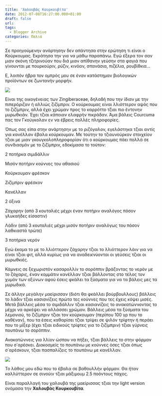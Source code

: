```yaml
---
title: 'Χαλουβάς Κουρκουβίτα'
date: 2012-07-08T16:27:00.000+01:00
draft: false
url: 
tags:
  - Blogger Archive
categories: Παλιά
---
```


  

Σε προηγούμενην ανάρτησην δεν απάντησα στην ερώτηση τι είναι ο Κούρκουμας. Εκράτησα την για να μάθω παραπάνω. Εγώ έξερα τον σαν μιαν σκόνη τζιτρινούαν που διά μιαν απίθανην γεύσην στα φαγιά που γίνουνται με πουρκούριν, ρύζιν, κινόαν, σπανάσια, πιζέλια, ρουβίθκια… 

Ε, λοιπόν ήβρα τον ομπρός μου σε έναν κατάστημαν βιολογικών προϊόντων σε ζωντανήν μορφήν.

[![](https://blogger.googleusercontent.com/img/b/R29vZ2xl/AVvXsEhvwfGvw8a3loFq8m78lIkLIaPWB0TAhEZbQbsSqi-CnPpFnyCK0nIQomq_M7rCuhZ-ZEzUD8rxaJSBDX4CGPX310_bN5D4k6dwE_Z_JUyXOZUx_Lag5lgT1gRabIEBFwFXEhXUb6Y7Ea4/s320/Capture+d%E2%80%99e%CC%81cran+2012-07-08+a%CC%80+16.21.51.png)](https://blogger.googleusercontent.com/img/b/R29vZ2xl/AVvXsEhvwfGvw8a3loFq8m78lIkLIaPWB0TAhEZbQbsSqi-CnPpFnyCK0nIQomq_M7rCuhZ-ZEzUD8rxaJSBDX4CGPX310_bN5D4k6dwE_Z_JUyXOZUx_Lag5lgT1gRabIEBFwFXEhXUb6Y7Ea4/s1600/Capture+d%E2%80%99e%CC%81cran+2012-07-08+a%CC%80+16.21.51.png)

  

Είναι της οικογένειας των Zingiberaceae, δηλαδή που την ίδιαν με την πιπερόριζαν ή αλλιώς ζιζίμπριν. Ο κούρκουμας είναι λλιόττερον αψός που το ζιζίμπριν, αλλά έχει χρώμαν προς το καρρόττο τζιαι πιο έντονην μυρωθκιάν. Έχει τζιαι κάποιαν ελαφρήν πικράδαν. Άμα βάλεις Courcuma πας τον Γκούγκολαν εν να έβρεις πολλές πληροφορίες.

Όπως σας είπα στην ανάρτησην με το ριζόγαλον, εγελάστηκα τζιαι αντίς για κανέλλαν έβαλα κούρκουμαν. Με τούτην το τζιουνούρκον στοιχείον τζιαι με μιαν γκουγκολοπληροφορίαν ότι ο κούρκουμας πάει πολλά σε συνδιασμόν με το ζιζίμπριν, εδοκίμασα το τούτον:

2 ποτήρκα σιμιδάλλιν

Μισόν ποτήριν κούννες του αθασιού

Κούρκουμαν φρέσκον

Ζιζίμπριν φρέσκον

Κανέλλαν

2 όξινα

Ζάχαρην (από 3 κουταλιές μέχρι έναν ποτήριν αναλόγος πόσον γλυκαήδες είσαστιν)

Λάδιν (από 3 κουταλιές μέχρι μισόν ποτήριν αναλόγως του πόσον λαθκιαστά τρώτε)

3 ποτήρκα νερόν

Εγώ έκαμα το με το λλιόττερον ζάχαρην τζιαι το λλιόττερον λάιν για να είναι τζιαι φιτ, αλλά κυρίως για να αναδεικνύονται οι γεύσεις τζιαι οι μυρωθκιές.

Κάμνεις σε ξεχωριστόν κασαρολλίν το σορόππιν βράζοντας το νερόν με το ζάχαρις, έναν κομμάτιν κανέλλαν τζιαι βάλλοντας στο τέλος τον χυμόν των οξύνων αφού έσεις φκάλει τα ξύσματα για να τα βάλεις μες τα μυρωδικά.

Σε άλλην μεγάλην μαείρισσαν (διότι θα φκάλλει βούρβουλλους) βάλλεις το λάδιν τζιαι κασιανίζεις πρώτα τες κούννες που τες έχεις κόψει μισές. Μετά βάλλεις μέσα το σιμιδάλλιν τζιαι κασιανίζεις το ανακατώννοντας το μέχρι να αρκέψει να αλλάσσει χρώμαν. Βάλλεις μέσα τα ξύσματα του λεμονιού, το ζιζίμπριν τζιαι τον κούρκουμαν (περίπου 100 γρ που το καθέναν), που τα έσεις καθαρίσει τζιαι τρίψει σε ψιλόν τρίφτην ή περάει που το μίξερ (έχει τζιαι ειδικούς τρίφτες για το ζιζίμπριν) τζιαι γύρνεις πουπάνω το σορόππιν.

Ανακατώννεις για λλίον ώσπου να πήξει, τζιαι βάλλεις το στην φόρμαν που σ΄αρέσκει. Διακοσμείς το πουπάνω με κούννες όσες τζιαι όπως σ΄αρέσκουν, τζιαι πασπαλίζεις το πουπάνω με κανέλλαν.

  

[![](https://blogger.googleusercontent.com/img/b/R29vZ2xl/AVvXsEgmLSpAm7TNJ-_BxRpl9zZmvorTK5xKSF1AH2A_tXVF6ar-9f2Zl1OAU8Epd3ixWEt3Vp_ebXGNlrLKH5Mg5hu4ZhyphenhyphenU9ySYx9tefsMRnJwzi8VT-KN4sKFQl8eZ3W74wVqb6vn63hYPmXM/s320/Capture+d%E2%80%99e%CC%81cran+2012-07-08+a%CC%80+16.22.41.png)](https://blogger.googleusercontent.com/img/b/R29vZ2xl/AVvXsEgmLSpAm7TNJ-_BxRpl9zZmvorTK5xKSF1AH2A_tXVF6ar-9f2Zl1OAU8Epd3ixWEt3Vp_ebXGNlrLKH5Mg5hu4ZhyphenhyphenU9ySYx9tefsMRnJwzi8VT-KN4sKFQl8eZ3W74wVqb6vn63hYPmXM/s1600/Capture+d%E2%80%99e%CC%81cran+2012-07-08+a%CC%80+16.22.41.png)

  

Το λάθος μου εδώ που το έβαλα σε βαθουλλήν φόρμαν. Θα ήταν καλλύττερον σε σινούιν τζιαι μάξιμουμ 2.5 ποόντους πάχος.

Είναι παραλλαγή του χαλουβά της μαείρισσας τζιαι την light version ονόμασα την **Χαλουβάς Κουρκουβίτα**.
